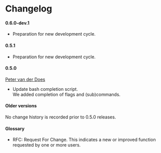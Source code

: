 [petervanderdoes]: https://github.com/petervanderdoes "Peter van der Does on github"
 
# Changelog

#### 0.6.0-dev.1
* Preparation for new development cycle.

#### 0.5.1
* Preparation for new development cycle.

#### 0.5.0
[Peter van der Does][petervanderdoes]
* Update bash completion script.  
    We added completion of flags and (sub)commands.

#### Older versions
No change history is recorded prior to 0.5.0 releases.

#### Glossary
* RFC: Request For Change. This indicates a new or improved function requested
by one or more users.
